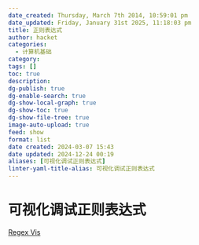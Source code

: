 ```yaml
---
date_created: Thursday, March 7th 2014, 10:59:01 pm
date_updated: Friday, January 31st 2025, 11:18:03 pm
title: 正则表达式
author: hacket
categories:
  - 计算机基础
category: 
tags: []
toc: true
description: 
dg-publish: true
dg-enable-search: true
dg-show-local-graph: true
dg-show-toc: true
dg-show-file-tree: true
image-auto-upload: true
feed: show
format: list
date created: 2024-03-07 15:43
date updated: 2024-12-24 00:19
aliases: [可视化调试正则表达式]
linter-yaml-title-alias: 可视化调试正则表达式
---
```


# 可视化调试正则表达式

[Regex Vis](https://regex-vis.com/)
